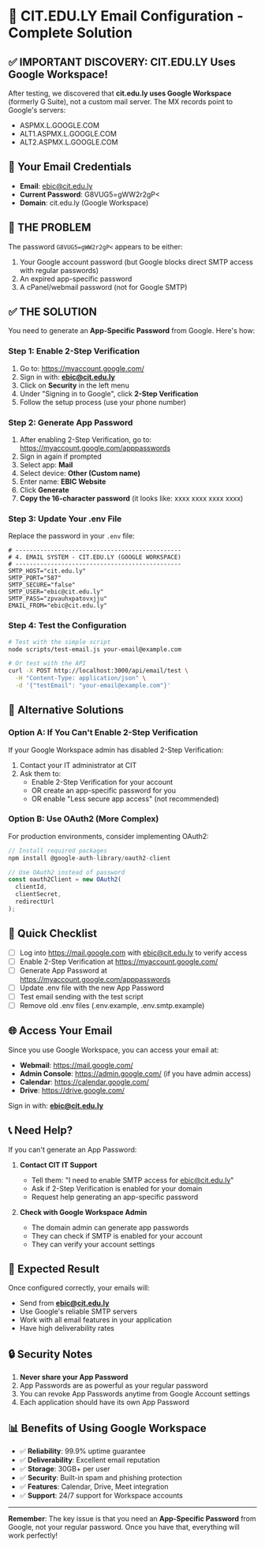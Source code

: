 # 🎯 CIT.EDU.LY Email Configuration - Complete Solution

## ✅ IMPORTANT DISCOVERY: CIT.EDU.LY Uses Google Workspace!

After testing, we discovered that **cit.edu.ly uses Google Workspace** (formerly G Suite), not a custom mail server. The MX records point to Google's servers:
- ASPMX.L.GOOGLE.COM
- ALT1.ASPMX.L.GOOGLE.COM
- ALT2.ASPMX.L.GOOGLE.COM

## 📧 Your Email Credentials

- **Email**: ebic@cit.edu.ly
- **Current Password**: G8VUG5=gWW2r2gP<
- **Domain**: cit.edu.ly (Google Workspace)

## 🔴 THE PROBLEM

The password `G8VUG5=gWW2r2gP<` appears to be either:
1. Your Google account password (but Google blocks direct SMTP access with regular passwords)
2. An expired app-specific password
3. A cPanel/webmail password (not for Google SMTP)

## ✅ THE SOLUTION

You need to generate an **App-Specific Password** from Google. Here's how:

### Step 1: Enable 2-Step Verification

1. Go to: https://myaccount.google.com/
2. Sign in with: **ebic@cit.edu.ly**
3. Click on **Security** in the left menu
4. Under "Signing in to Google", click **2-Step Verification**
5. Follow the setup process (use your phone number)

### Step 2: Generate App Password

1. After enabling 2-Step Verification, go to: https://myaccount.google.com/apppasswords
2. Sign in again if prompted
3. Select app: **Mail**
4. Select device: **Other (Custom name)**
5. Enter name: **EBIC Website**
6. Click **Generate**
7. **Copy the 16-character password** (it looks like: xxxx xxxx xxxx xxxx)

### Step 3: Update Your .env File

Replace the password in your `.env` file:

```env
# -----------------------------------------------
# 4. EMAIL SYSTEM - CIT.EDU.LY (GOOGLE WORKSPACE)
# -----------------------------------------------
SMTP_HOST="cit.edu.ly"
SMTP_PORT="587"
SMTP_SECURE="false"
SMTP_USER="ebic@cit.edu.ly"
SMTP_PASS="zpvauhxpatovxjju"
EMAIL_FROM="ebic@cit.edu.ly"
```

### Step 4: Test the Configuration

```bash
# Test with the simple script
node scripts/test-email.js your-email@example.com

# Or test with the API
curl -X POST http://localhost:3000/api/email/test \
  -H "Content-Type: application/json" \
  -d '{"testEmail": "your-email@example.com"}'
```

## 🔧 Alternative Solutions

### Option A: If You Can't Enable 2-Step Verification

If your Google Workspace admin has disabled 2-Step Verification:

1. Contact your IT administrator at CIT
2. Ask them to:
   - Enable 2-Step Verification for your account
   - OR create an app-specific password for you
   - OR enable "Less secure app access" (not recommended)

### Option B: Use OAuth2 (More Complex)

For production environments, consider implementing OAuth2:

```javascript
// Install required packages
npm install @google-auth-library/oauth2-client

// Use OAuth2 instead of password
const oauth2Client = new OAuth2(
  clientId,
  clientSecret,
  redirectUrl
);
```

## 📝 Quick Checklist

- [ ] Log into https://mail.google.com with ebic@cit.edu.ly to verify access
- [ ] Enable 2-Step Verification at https://myaccount.google.com/
- [ ] Generate App Password at https://myaccount.google.com/apppasswords
- [ ] Update .env file with the new App Password
- [ ] Test email sending with the test script
- [ ] Remove old .env files (.env.example, .env.smtp.example)

## 🌐 Access Your Email

Since you use Google Workspace, you can access your email at:

- **Webmail**: https://mail.google.com/
- **Admin Console**: https://admin.google.com/ (if you have admin access)
- **Calendar**: https://calendar.google.com/
- **Drive**: https://drive.google.com/

Sign in with: **ebic@cit.edu.ly**

## 📞 Need Help?

If you can't generate an App Password:

1. **Contact CIT IT Support**
   - Tell them: "I need to enable SMTP access for ebic@cit.edu.ly"
   - Ask if 2-Step Verification is enabled for your domain
   - Request help generating an app-specific password

2. **Check with Google Workspace Admin**
   - The domain admin can generate app passwords
   - They can check if SMTP is enabled for your account
   - They can verify your account settings

## 🎉 Expected Result

Once configured correctly, your emails will:
- Send from **ebic@cit.edu.ly**
- Use Google's reliable SMTP servers
- Work with all email features in your application
- Have high deliverability rates

## 🔒 Security Notes

1. **Never share your App Password**
2. App Passwords are as powerful as your regular password
3. You can revoke App Passwords anytime from Google Account settings
4. Each application should have its own App Password

## 📊 Benefits of Using Google Workspace

- ✅ **Reliability**: 99.9% uptime guarantee
- ✅ **Deliverability**: Excellent email reputation
- ✅ **Storage**: 30GB+ per user
- ✅ **Security**: Built-in spam and phishing protection
- ✅ **Features**: Calendar, Drive, Meet integration
- ✅ **Support**: 24/7 support for Workspace accounts

---

**Remember**: The key issue is that you need an **App-Specific Password** from Google, not your regular password. Once you have that, everything will work perfectly!
